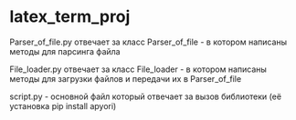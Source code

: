 # latex_term_proj
Parser_of_file.py отвечает за класс Parser_of_file - в котором написаны методы для парсинга файла

File_loader.py отвечает за класс File_loader - в котором написаны методы для загрузки файлов и передачи их в Parser_of_file

script.py - основной файл который отвечает за вызов библиотеки (её установка pip install apyori)

